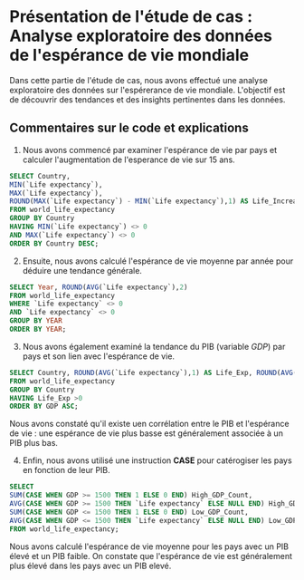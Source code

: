 # Présentation de l'étude de cas : Analyse exploratoire des données de l'espérance de vie mondiale

Dans cette partie de l'étude de cas, nous avons effectué une analyse exploratoire des données sur l'espérerance de vie mondiale.
L'objectif est de découvrir des tendances et des insights pertinentes dans les données.

## Commentaires sur le code et explications

1. Nous avons commencé par examiner l'espérance de vie par pays et calculer l'augmentation de l'esperance de vie sur 15 ans.
```sql
SELECT Country,
MIN(`Life expectancy`), 
MAX(`Life expectancy`),
ROUND(MAX(`Life expectancy`) - MIN(`Life expectancy`),1) AS Life_Increase_15_Years
FROM world_life_expectancy
GROUP BY Country
HAVING MIN(`Life expectancy`) <> 0
AND MAX(`Life expectancy`) <> 0
ORDER BY Country DESC;
```

2. Ensuite, nous avons calculé l'espérance de vie moyenne par année pour déduire une tendance générale.
```sql
SELECT Year, ROUND(AVG(`Life expectancy`),2)
FROM world_life_expectancy
WHERE `Life expectancy` <> 0
AND `Life expectancy` <> 0
GROUP BY YEAR
ORDER BY YEAR;
```

3. Nous avons également examiné la tendance du PIB (variable _GDP_) par pays et son lien avec l'espérance de vie.
```sql
SELECT Country, ROUND(AVG(`Life expectancy`),1) AS Life_Exp, ROUND(AVG(GDP),1) AS GDP
FROM world_life_expectancy
GROUP BY Country
HAVING Life_Exp >0
ORDER BY GDP ASC;
```
Nous avons constaté qu'il existe uen corrélation entre le PIB et l'espérance de vie : une espérance de vie plus basse est généralement
associée à un PIB plus bas.

4. Enfin, nous avons utilisé une instruction __CASE__ pour catérogiser les pays en fonction de leur PIB.
```sql
SELECT
SUM(CASE WHEN GDP >= 1500 THEN 1 ELSE 0 END) High_GDP_Count,
AVG(CASE WHEN GDP >= 1500 THEN `Life expectancy` ELSE NULL END) High_GDP_Life_Expectancy,
SUM(CASE WHEN GDP <= 1500 THEN 1 ELSE 0 END) Low_GDP_Count,
AVG(CASE WHEN GDP <= 1500 THEN `Life expectancy` ELSE NULL END) Low_GDP_Life_Expectancy
FROM world_life_expectancy;
```
Nous avons calculé l'espérance de vie moyenne pour les pays avec un PIB élevé et un PIB faible.
On constate que l'espérance de vie est généralement plus élevé dans les pays avec un PIB elevé.
